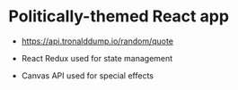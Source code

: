 # Politically-themed React app

* https://api.tronalddump.io/random/quote

* React Redux used for state management

* Canvas API used for special effects

